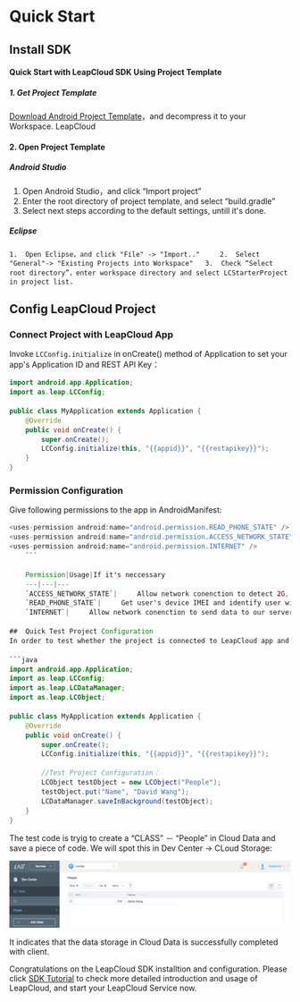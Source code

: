 # Quick Start

##	Install SDK

####	Quick Start with LeapCloud SDK Using Project Template

#####	1.	Get Project Template

[Download Android Project Template](https://raw.githubusercontent.com/LeapAppServices/LAS-SDK-Release/master/Android/v0.6/LASStarterProject.zip)，and decompress it to your Workspace. LeapCloud 
	
####	2.	Open Project Template

#####	Android Studio 

1. 	Open Android Studio，and click “Import project” 
2. 	Enter the root directory of project template, and select “build.gradle” 
3. 	Select next steps according to the default settings, untill it's done.

#####	Eclipse
	
	1.	Open Eclipse，and click "File" -> "Import.."  	2. 	Select "General"-> "Existing Projects into Workspace" 	3. 	Check “Select root directory”，enter workspace directory and select LCStarterProject in project list. 
	
##	Config LeapCloud Project

###	Connect Project with LeapCloud App 
	
Invoke `LCConfig.initialize` in onCreate() method of Application to set your app's Application ID and REST API Key：
	
```java
import android.app.Application;
import as.leap.LCConfig;

public class MyApplication extends Application {
	@Override
	public void onCreate() {
	    super.onCreate();
	    LCConfig.initialize(this, "{{appid}}", "{{restapikey}}");
	}
}
```
	
###	Permission Configuration

Give following permissions to the app in AndroidManifest: 
	
```java
<uses-permission android:name="android.permission.READ_PHONE_STATE" />
<uses-permission android:name="android.permission.ACCESS_NETWORK_STATE" />
<uses-permission android:name="android.permission.INTERNET" />
    ```
	
	Permission|Usage|If it's neccessary
	---|---|---
	`ACCESS_NETWORK_STATE`|		Allow network conenction to detect 2G, 3G or WI-Fi on user's device.| Neccessary
	`READ_PHONE_STATE`| 	Get user's device IMEI and identify user with the only IMEI and mac. | Neccessary
	`INTERNET`| 	Allow network conenction to send data to our server| Neccessary
	
##	Quick Test Project Configuration
In order to test whether the project is connected to LeapCloud app and its cloud service, you can add following code to onCreate() method of Application:

```java
import android.app.Application;
import as.leap.LCConfig;
import as.leap.LCDataManager;
import as.leap.LCObject;

public class MyApplication extends Application {
    @Override
    public void onCreate() {
        super.onCreate();
        LCConfig.initialize(this, "{{appid}}", "{{restapikey}}");
        
        //Test Project Configuration：
        LCObject testObject = new LCObject("People");
        testObject.put("Name", "David Wang");
        LCDataManager.saveInBackground(testObject);
    }
}
```

The test code is tryig to create a “CLASS” － “People” in Cloud Data and save a piece of code. We will spot this in Dev Center -> CLoud Storage:

![imgSDKQSTestAddObj](../../../images/imgSDKQSTestAddObj.png)

It indicates that the data storage in Cloud Data is successfully completed with client.

Congratulations on the LeapCloud SDK installtion and configuration. Please click [SDK Tutorial](LC_DOCS_LINK_PLACEHOLDER_SDK_TUTORIALS_IOS) to check more detailed introduction and usage of LeapCloud, and start your LeapCloud Service now.